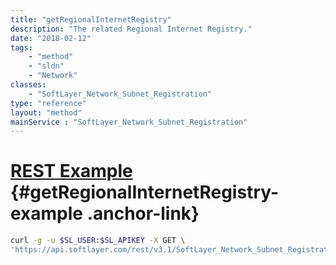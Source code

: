```yaml
---
title: "getRegionalInternetRegistry"
description: "The related Regional Internet Registry."
date: "2018-02-12"
tags:
    - "method"
    - "sldn"
    - "Network"
classes:
    - "SoftLayer_Network_Subnet_Registration"
type: "reference"
layout: "method"
mainService : "SoftLayer_Network_Subnet_Registration"
---
```


# [REST Example](#getRegionalInternetRegistry-example) <a href="/article/rest/"><i class="fas fa-question"></i></a> {#getRegionalInternetRegistry-example .anchor-link} 
```bash
curl -g -u $SL_USER:$SL_APIKEY -X GET \
'https://api.softlayer.com/rest/v3.1/SoftLayer_Network_Subnet_Registration/{SoftLayer_Network_Subnet_RegistrationID}/getRegionalInternetRegistry'
```
